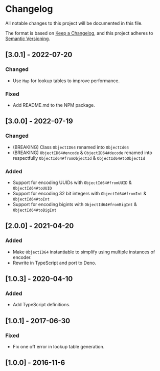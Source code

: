 # Changelog

All notable changes to this project will be documented in this file.

The format is based on [Keep a Changelog](https://keepachangelog.com/en/1.0.0/),
and this project adheres to
[Semantic Versioning](https://semver.org/spec/v2.0.0.html).

## [3.0.1] - 2022-07-20

### Changed

- Use `Map` for lookup tables to improve performance.

### Fixed

- Add README.md to the NPM package.

## [3.0.0] - 2022-07-19

### Changed

- (BREAKING) Class `ObjectID64` renamed into `ObjectId64`
- (BREAKING) `ObjectID64#encode` & `ObjectID64#decode` renamed into respectfully
  `ObjectId64#fromObjectId` & `ObjectId64#toObjectId`

### Added

- Support for encoding UUIDs with `ObjectId64#fromUUID` & `ObjectId64#toUUID`
- Support for encoding 32 bit integers with `ObjectId64#fromInt` &
  `ObjectId64#toInt`
- Support for encoding bigints with `ObjectId64#fromBigInt` &
  `ObjectId64#toBigInt`

## [2.0.0] - 2021-04-20

### Added

- Make `ObjectID64` instantiable to simplify using multiple instances of
  encoder.
- Rewrite in TypeScript and port to Deno.

## [1.0.3] - 2020-04-10

### Added

- Add TypeScript definitions.

## [1.0.1] - 2017-06-30

### Fixed

- Fix one off error in lookup table generation.

## [1.0.0] - 2016-11-6

